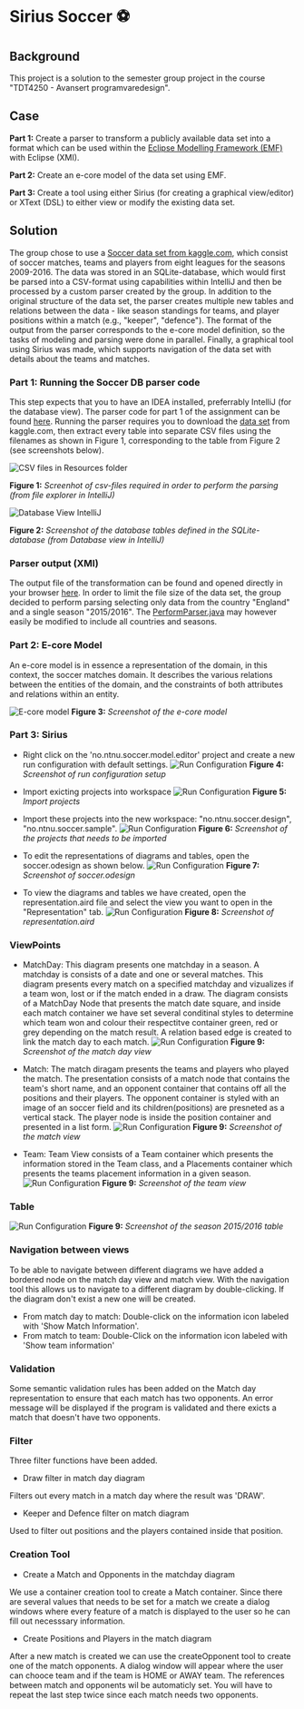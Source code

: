 # Sirius Soccer ⚽️

## Background
This project is a solution to the semester group project in the course "TDT4250 - Avansert programvaredesign".

## Case
**Part 1:** Create a parser to transform a publicly available data set into a format which can be used within the [Eclipse Modelling Framework (EMF)](https://www.eclipse.org/modeling/emf/) with Eclipse (XMI). 

**Part 2:** Create an e-core model of the data set using EMF. 

**Part 3:** Create a tool using either Sirius (for creating a graphical view/editor) or XText (DSL) to either view or modify the existing data set.

## Solution
The group chose to use a [Soccer data set from kaggle.com](https://www.kaggle.com/hugomathien/soccer), which consist of soccer matches, teams and players from eight leagues for the seasons 2009-2016. The data was stored in an SQLite-database, which would first be parsed into a CSV-format using capabilities within IntelliJ and then be processed by a custom parser created by the group. In addition to the original structure of the data set, the parser creates multiple new tables and relations between the data - like season standings for teams, and player positions within a match (e.g., "keeper", "defence"). The format of the output from the parser corresponds to the e-core model definition, so the tasks of modeling and parsing were done in parallel. Finally, a graphical tool using Sirius was made, which supports navigation of the data set with details about the teams and matches.


### Part 1: Running the Soccer DB parser code
This step expects that you to have an IDEA installed, preferrably IntelliJ (for the database view). The parser code for part 1 of the assignment can be found [here](https://github.com/Gullskatten/sirius-soccer/blob/main/no.ntnu.soccer.parser/). Running the parser requires you to download the [data set](https://www.kaggle.com/hugomathien/soccer) from kaggle.com, then extract every table into separate CSV files using the filenames as shown in Figure 1, corresponding to the table from Figure 2 (see screenshots below).

![CSV files in Resources folder](https://github.com/Gullskatten/sirius-soccer/blob/main/docs/csv-files-in-resources.png)

**Figure 1:** _Screenhot of csv-files required in order to perform the parsing (from file explorer in IntelliJ)_


![Database View IntelliJ](https://github.com/Gullskatten/sirius-soccer/blob/main/docs/database-view-soccerdb.png)

**Figure 2:** _Screenshot of the database tables defined in the SQLite-database (from Database view in IntelliJ)_

### Parser output (XMI)
The output file of the transformation can be found and opened directly in your browser [here](https://github.com/Gullskatten/sirius-soccer/blob/main/no.ntnu.soccer.parser/sample.soccer). In order to limit the file size of the data set, the group decided to perform parsing selecting only data from the country "England" and a single season "2015/2016". The [PerformParser.java](https://github.com/Gullskatten/sirius-soccer/blob/main/no.ntnu.soccer.parser/src/main/java/PerformParsing.java) may however easily be modified to include all countries and seasons.



### Part 2: E-core Model
An e-core model is in essence a representation of the domain, in this context, the soccer matches domain. It describes the various relations between the entities of the domain, and the constraints of both attributes and relations within an entity. 

![E-core model](https://github.com/Gullskatten/sirius-soccer/blob/main/docs/ecore-model.png)
**Figure 3:** _Screenshot of the e-core model_


### Part 3: Sirius 

- Right click on the 'no.ntnu.soccer.model.editor' project and create a new run configuration with default settings.
![Run Configuration](https://github.com/Gullskatten/sirius-soccer/blob/main/docs/run.png)
**Figure 4:** _Screenshot of run configuration setup_

- Import exicting projects into workspace
![Run Configuration](https://github.com/Gullskatten/sirius-soccer/blob/main/docs/import_projects.png)
**Figure 5:** _Import projects_

- Import these projects into the new workspace: "no.ntnu.soccer.design", "no.ntnu.soccer.sample".
![Run Configuration](https://github.com/Gullskatten/sirius-soccer/blob/main/docs/select_projects.png)
**Figure 6:** _Screenshot of the projects that needs to be imported_

- To edit the representations of diagrams and tables, open the soccer.odesign as shown below.
![Run Configuration](https://github.com/Gullskatten/sirius-soccer/blob/main/docs/odesign.png)
**Figure 7:** _Screenshot of soccer.odesign_

- To view the diagrams and tables we have created, open the representation.aird file and select the view you want to open in the "Representation" tab.
![Run Configuration](https://github.com/Gullskatten/sirius-soccer/blob/main/docs/representation.aird.png)
**Figure 8:** _Screenshot of representation.aird_

### ViewPoints

- MatchDay: This diagram presents one matchday in a season. A matchday is consists of a date and one or several matches. This diagram presents every match on a specified matchday and vizualizes if a team won, lost or if the match ended in a draw. The diagram consists of a MatchDay Node that presents the match date square, and inside each match container we have set several conditinal styles to determine which team won and colour their respectitve container green, red or grey depending on the match result. A relation based edge is created to link the match day to each match.
![Run Configuration](https://github.com/Gullskatten/sirius-soccer/blob/main/docs/MatchDay.jpg)
**Figure 9:** _Screenshot of the match day view_

- Match: The match diragam presents the teams and players who played the match. The presentation consists of a match node that contains the team's short name, and an opponent container that contains off all the positions and their players. The opponent container is styled with an image of an soccer field and its children(positions) are presneted as a vertical stack. The player node is inside the position container and presented in a list form.
![Run Configuration](https://github.com/Gullskatten/sirius-soccer/blob/main/docs/match.jpg)
**Figure 9:** _Screenshot of the match view_


- Team: Team View consists of a Team container which presents the information stored in the Team class, and a Placements container which presents the teams placement information in a given season.
![Run Configuration](https://github.com/Gullskatten/sirius-soccer/blob/main/docs/team.jpg)
**Figure 9:** _Screenshot of the team view_

### Table

![Run Configuration](https://github.com/Gullskatten/sirius-soccer/blob/main/docs/table.png)
**Figure 9:** _Screenshot of the season 2015/2016 table_

### Navigation between views

To be able to navigate between different diagrams we have added a bordered node on the match day view and match view. With the navigation tool this allows us to navigate to a different diagram by double-clicking. If the diagram don't exist a new one will be created.

- From match day to match: Double-click on the information icon labeled with 'Show Match Information'.
- From match to team: Double-Click on the information icon labeled with 'Show team information'


### Validation

Some semantic validation rules has been added on the Match day representation to ensure that each match has two opponents. An error message will be displayed if the program is validated and there exicts a match that doesn't have two opponents.

### Filter

Three filter functions have been added. 

- Draw filter in match day diagram

Filters out every match in a match day where the result was 'DRAW'.

- Keeper and Defence filter on match diagram

Used to filter out positions and the players contained inside that position.

### Creation Tool

- Create a Match and Opponents in the matchday diagram

We use a container creation tool to create a Match container. Since there are several values that needs to be set for a match we create a dialog windows where every feature of a match is displayed to the user so he can fill out necesssary information.

- Create Positions and Players in the match diagram

After a new match is created we can use the createOpponent tool to create one of the match opponents. A dialog window will appear where the user can chooce team and if the team is HOME or AWAY team. The references between match and opponents wil be automaticly set. You will have to repeat the last step twice since each match needs two opponents.
